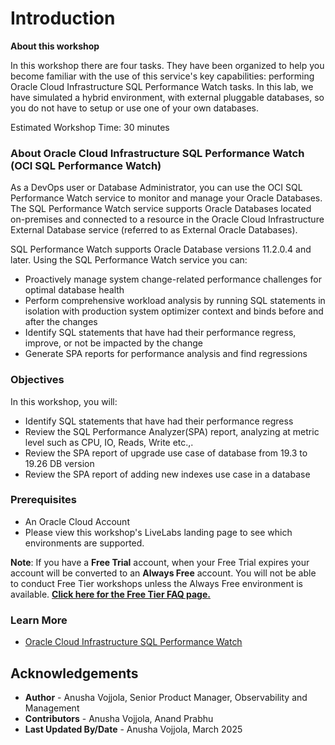 ﻿# Introduction

**About this workshop**

In this workshop there are four tasks. They have been organized to help you become familiar with the use of this service's key capabilities: performing Oracle Cloud Infrastructure SQL Performance Watch tasks. In this lab, we have simulated a hybrid environment, with external pluggable databases, so you do not have to setup or use one of your own databases.

Estimated Workshop Time: 30 minutes

### About Oracle Cloud Infrastructure SQL Performance Watch (OCI SQL Performance Watch)

As a DevOps user or Database Administrator, you can use the OCI SQL Performance Watch service to monitor and manage your Oracle Databases. The SQL Performance Watch service supports Oracle Databases located on-premises and connected to a resource in the Oracle Cloud Infrastructure External Database service (referred to as External Oracle Databases).

SQL Performance Watch supports Oracle Database versions 11.2.0.4 and later. Using the SQL Performance Watch service you can:

* Proactively manage system change-related performance challenges for optimal database health
* Perform comprehensive workload analysis by running SQL statements in isolation with production system optimizer context and binds before and after the changes
* Identify SQL statements that have had their performance regress, improve, or not be impacted by the change
* Generate SPA reports for performance analysis and find regressions 

### Objectives

In this workshop, you will:
* Identify SQL statements that have had their performance regress
* Review the SQL Performance Analyzer(SPA) report, analyzing at metric level such as CPU, IO, Reads, Write etc.,.
* Review the SPA report of upgrade use case of database from 19.3 to 19.26 DB version
* Review the SPA report of adding new indexes use case in a database

### Prerequisites

* An Oracle Cloud Account
* Please view this workshop's LiveLabs landing page to see which environments are supported.

**Note**: If you have a **Free Trial** account, when your Free Trial expires your account will be converted to an **Always Free** account. You will not be able to conduct Free Tier workshops unless the Always Free environment is available. **[Click here for the Free Tier FAQ page.](https://www.oracle.com/cloud/free/faq.html)**

### Learn More

- [Oracle Cloud Infrastructure SQL Performance Watch]( https://blogs.oracle.com/observability/post/take-charge-of-your-oracle-database-23ai-upgrade-and-performance-with-sql-performance-watch/)

## Acknowledgements

- **Author** - Anusha Vojjola, Senior Product Manager, Observability and Management
- **Contributors** - Anusha Vojjola, Anand Prabhu
- **Last Updated By/Date** - Anusha Vojjola, March 2025
